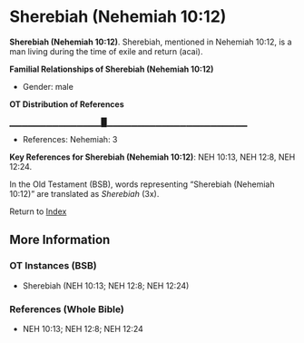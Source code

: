 # Sherebiah (Nehemiah 10:12)
**Sherebiah (Nehemiah 10:12)**. 
Sherebiah, mentioned in Nehemiah 10:12, is a man living during the time of exile and return (acai). 




**Familial Relationships of Sherebiah (Nehemiah 10:12)**


* Gender: male


**OT Distribution of References**

▁▁▁▁▁▁▁▁▁▁▁▁▁▁▁█▁▁▁▁▁▁▁▁▁▁▁▁▁▁▁▁▁▁▁▁▁▁▁
* References: Nehemiah: 3



**Key References for Sherebiah (Nehemiah 10:12)**: 
NEH 10:13, NEH 12:8, NEH 12:24. 


In the Old Testament (BSB), words representing “Sherebiah (Nehemiah 10:12)” are translated as 
*Sherebiah* (3x). 




Return to [Index](00-Index.md)

## More Information

### OT Instances (BSB)

* Sherebiah (NEH 10:13; NEH 12:8; NEH 12:24)



### References (Whole Bible)

* NEH 10:13; NEH 12:8; NEH 12:24



